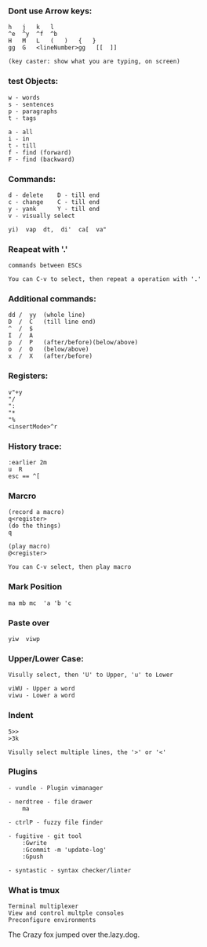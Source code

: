 ### Dont use Arrow keys:
    h   j   k   l
    ^e  ^y  ^f  ^b
    H   M   L   (   )   {   }
    gg  G   <lineNumber>gg   [[  ]]

    (key caster: show what you are typing, on screen)

### test Objects:
    w - words
    s - sentences
    p - paragraphs
    t - tags

    a - all
    i - in
    t - till
    f - find (forward)
    F - find (backward)

### Commands:
    d - delete    D - till end
    c - change    C - till end
    y - yank      Y - till end
    v - visually select

    yi)  vap  dt,  di'  ca[  va"

### Reapeat with '.'
    commands between ESCs

    You can C-v to select, then repeat a operation with '.'

### Additional commands:
    dd /  yy  (whole line)
    D  /  C   (till line end)
    ^  /  $
    I  /  A
    p  /  P   (after/before)(below/above)
    o  /  O   (below/above)
    x  /  X   (after/before)

### Registers:
    v"+y
    "/
    ":
    "*
    "%
    <insertMode>^r

### History trace:
    :earlier 2m
    u  R
    esc == ^[

### Marcro
    (record a macro)
    q<register>
    (do the things)
    q

    (play macro)
    @<register>

    You can C-v select, then play macro

### Mark Position
    ma mb mc  'a 'b 'c

### Paste over
    yiw  viwp

### Upper/Lower Case:

    Visully select, then 'U' to Upper, 'u' to Lower

    viWU - Upper a word
    viwu - Lower a word

### Indent
    5>>
    >3k

    Visully select multiple lines, the '>' or '<'


### Plugins
    - vundle - Plugin vimanager

    - nerdtree - file drawer
        ma

    - ctrlP - fuzzy file finder

    - fugitive - git tool
        :Gwrite
        :Gcommit -m 'update-log'
        :Gpush

    - syntastic - syntax checker/linter

### What is tmux
    Terminal multiplexer
    View and control multple consoles
    Preconfigure environments

The Crazy fox jumped over the.lazy.dog.
